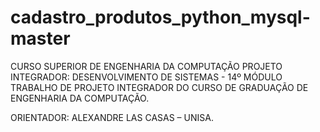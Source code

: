 # cadastro_produtos_python_mysql-master
CURSO SUPERIOR DE ENGENHARIA DA COMPUTAÇÃO 
PROJETO INTEGRADOR: DESENVOLVIMENTO DE SISTEMAS - 14º MÓDULO 
TRABALHO DE PROJETO INTEGRADOR DO CURSO DE GRADUAÇÃO DE ENGENHARIA DA COMPUTAÇÃO. 
 
ORIENTADOR: ALEXANDRE LAS CASAS – UNISA. 
